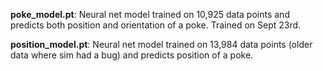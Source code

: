 **poke_model.pt**: Neural net model trained on 10,925 data points and predicts both position and orientation of a poke. Trained on Sept 23rd.

**position_model.pt**: Neural net model trained on 13,984 data points (older data where sim had a bug) and predicts position of a poke.
